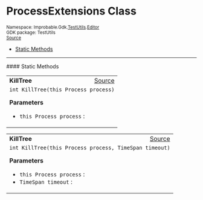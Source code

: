 
# ProcessExtensions Class
<sup>
Namespace: Improbable.Gdk.<a href="{{urlRoot}}/api/test-utils-index">TestUtils</a>.<a href="{{urlRoot}}/api/test-utils/editor-index">Editor</a><br/>
GDK package: TestUtils<br/>
<a href="https://www.github.com/spatialos/gdk-for-unity/blob/88a422dc255ef1d47ee9385f226ca439f31c000b/workers/unity/Packages/io.improbable.gdk.testutils/Editor/SpatialDeploymentManager.cs/#L149">Source</a>
<style>
a code {
                    padding: 0em 0.25em!important;
}
code {
                    background-color: #ffffff!important;
}
</style>
</sup>
<nav id="pageToc" class="page-toc"><ul><li><a href="#static-methods">Static Methods</a>
</ul></nav>











</p>
<hr style="width:100%; border-top-color:#d8d8d8" />
#### Static Methods


</p>




<table width="100%">
    <tr>
        <td style="border-right:none"><a id="killtree-this-process"></a><b>KillTree</b></td>
        <td style="border-left:none; text-align:right"><a href="https://www.github.com/spatialos/gdk-for-unity/blob/88a422dc255ef1d47ee9385f226ca439f31c000b/workers/unity/Packages/io.improbable.gdk.testutils/Editor/SpatialDeploymentManager.cs/#L154">Source</a></td>
    </tr>
    <tr>
        <td colspan="2">
<code>int KillTree(this Process process)</code></p>



</p>

<b>Parameters</b>

<ul>
<li><code>this Process process</code> : </li>
</ul>





</td>
    </tr>
</table>


<table width="100%">
    <tr>
        <td style="border-right:none"><a id="killtree-this-process-timespan"></a><b>KillTree</b></td>
        <td style="border-left:none; text-align:right"><a href="https://www.github.com/spatialos/gdk-for-unity/blob/88a422dc255ef1d47ee9385f226ca439f31c000b/workers/unity/Packages/io.improbable.gdk.testutils/Editor/SpatialDeploymentManager.cs/#L159">Source</a></td>
    </tr>
    <tr>
        <td colspan="2">
<code>int KillTree(this Process process, TimeSpan timeout)</code></p>



</p>

<b>Parameters</b>

<ul>
<li><code>this Process process</code> : </li>
<li><code>TimeSpan timeout</code> : </li>
</ul>





</td>
    </tr>
</table>








